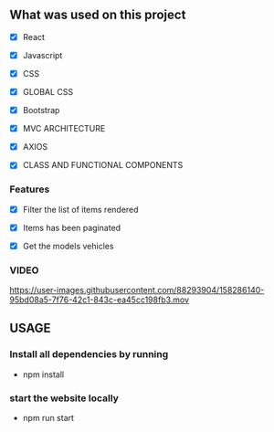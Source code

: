 ## What was used on this project
- [x] React
- [x] Javascript
- [x] CSS 
- [x] GLOBAL CSS
- [x] Bootstrap
- [x] MVC ARCHITECTURE
- [x] AXIOS
- [x] CLASS AND FUNCTIONAL COMPONENTS


### Features

- [x] Filter the list of items rendered
- [x] Items has been paginated 
- [x] Get the models vehicles


### VIDEO 
https://user-images.githubusercontent.com/88293904/158286140-95bd08a5-7f76-42c1-843c-ea45cc198fb3.mov

## USAGE 

### Install all dependencies by running 

- npm install

### start the website locally

- npm run start

